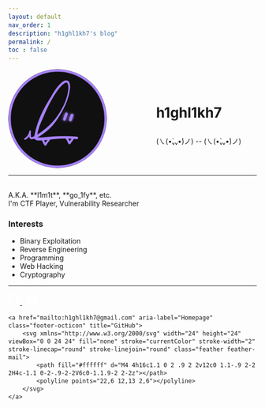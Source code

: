 ```yaml
---
layout: default
nav_order: 1
description: "h1ghl1kh7's blog"
permalink: /
toc : false
---
```



<style>
    .profile-container {
        display: flex;
        align-items: center;
    }
    .profile-picture {
        width: 200px; /* 프로필 사진의 너비 조정 */
        height: 200px; /* 프로필 사진의 높이 조정 */
        border-radius: 50%; /* 프로필 사진을 동그랗게 만듦 */
        margin-right: 100px; /* 프로필 사진과 이름/서두 사이의 간격 조정 */
    }
    .profile-info {
        text-align: left;
    }
    .profile-info h1 {
        margin-bottom: 30px
    }
</style>
<div class="profile-container">
    <img src="/assets/images/profile.png" class="profile-picture">
    <div class="profile-info">
        <h1>h1ghl1kh7</h1>
        <p>(㇏(•̀ᵥᵥ•́)ノ) -- (㇏(•̀ᵥᵥ•́)ノ)</p>
    </div>
</div>


---

<br>
A.K.A. **l1m1t**, **go_1fy**, etc.
<br>
I'm CTF Player, Vulnerability Researcher
<br>

### Interests
- Binary Exploitation
- Reverse Engineering
- Programming
- Web Hacking
- Cryptography


---


<style>
    #footer-links {
        display: stretch;
        justify-content: space-between; /* 아이템들을 수평으로 고르게 분산 */
    }

    #footer-links a {
        margin-right: 10px;
    }
</style>
<div id="footer-links">
    <a href="https://github.com/h1ghl1kh7" aria-label="Homepage" class="footer-octicon" title="GitHub">
        <svg aria-hidden="true" class="octicon octicon-mark-github" height="24" version="1.1" viewBox="0 0 16 16" width="24"><path fill-rule="evenodd" fill="#ffffff" d="M8 0C3.58 0 0 3.58 0 8c0 3.54 2.29 6.53 5.47 7.59.4.07.55-.17.55-.38 0-.19-.01-.82-.01-1.49-2.01.37-2.53-.49-2.69-.94-.09-.23-.48-.94-.82-1.13-.28-.15-.68-.52-.01-.53.63-.01 1.08.58 1.23.82.72 1.21 1.87.87 2.33.66.07-.52.28-.87.51-1.07-1.78-.2-3.64-.89-3.64-3.95 0-.87.31-1.59.82-2.15-.08-.2-.36-1.02.08-2.12 0 0 .67-.21 2.2.82.64-.18 1.32-.27 2-.27.68 0 1.36.09 2 .27 1.53-1.04 2.2-.82 2.2-.82.44 1.1.16 1.92.08 2.12.51.56.82 1.27.82 2.15 0 3.07-1.87 3.75-3.65 3.95.29.25.54.73.54 1.48 0 1.07-.01 1.93-.01 2.2 0 .21.15.46.55.38A8.013 8.013 0 0 0 16 8c0-4.42-3.58-8-8-8z"></path>
        </svg>
    </a>
    <a href="https://discord.com/users/875734040861352017" aria-label="Homepage" class="footer-octicon" title="Discord">
        <svg xmlns="http://www.w3.org/2000/svg" width="24" height="24" fill="white" class="bi bi-discord" viewBox="0 0 16 16">
          <path fill="#ffffff" d="M13.545 2.907a13.2 13.2 0 0 0-3.257-1.011.05.05 0 0 0-.052.025c-.141.25-.297.577-.406.833a12.2 12.2 0 0 0-3.658 0 8 8 0 0 0-.412-.833.05.05 0 0 0-.052-.025c-1.125.194-2.22.534-3.257 1.011a.04.04 0 0 0-.021.018C.356 6.024-.213 9.047.066 12.032q.003.022.021.037a13.3 13.3 0 0 0 3.995 2.02.05.05 0 0 0 .056-.019q.463-.63.818-1.329a.05.05 0 0 0-.01-.059l-.018-.011a9 9 0 0 1-1.248-.595.05.05 0 0 1-.02-.066l.015-.019q.127-.095.248-.195a.05.05 0 0 1 .051-.007c2.619 1.196 5.454 1.196 8.041 0a.05.05 0 0 1 .053.007q.121.1.248.195a.05.05 0 0 1-.004.085 8 8 0 0 1-1.249.594.05.05 0 0 0-.03.03.05.05 0 0 0 .003.041c.24.465.515.909.817 1.329a.05.05 0 0 0 .056.019 13.2 13.2 0 0 0 4.001-2.02.05.05 0 0 0 .021-.037c.334-3.451-.559-6.449-2.366-9.106a.03.03 0 0 0-.02-.019m-8.198 7.307c-.789 0-1.438-.724-1.438-1.612s.637-1.613 1.438-1.613c.807 0 1.45.73 1.438 1.613 0 .888-.637 1.612-1.438 1.612m5.316 0c-.788 0-1.438-.724-1.438-1.612s.637-1.613 1.438-1.613c.807 0 1.451.73 1.438 1.613 0 .888-.631 1.612-1.438 1.612"/>
        </svg>
    </a>

    <a href="mailto:h1ghl1kh7@gmail.com" aria-label="Homepage" class="footer-octicon" title="GitHub">
        <svg xmlns="http://www.w3.org/2000/svg" width="24" height="24" viewBox="0 0 24 24" fill="none" stroke="currentColor" stroke-width="2" stroke-linecap="round" stroke-linejoin="round" class="feather feather-mail">
            <path fill="#ffffff" d="M4 4h16c1.1 0 2 .9 2 2v12c0 1.1-.9 2-2 2H4c-1.1 0-2-.9-2-2V6c0-1.1.9-2 2-2z"></path>
            <polyline points="22,6 12,13 2,6"></polyline>
        </svg>
    </a>

</div>

